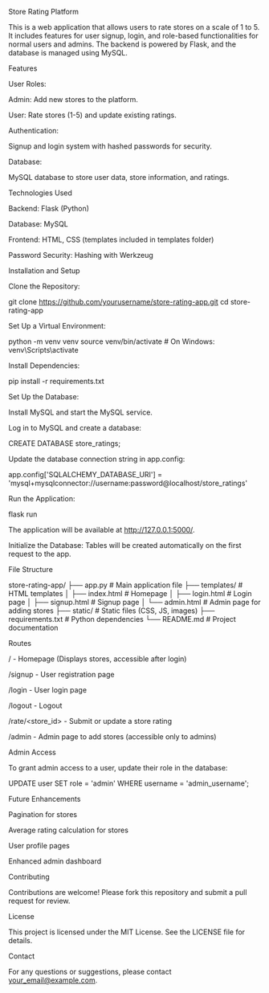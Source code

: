 Store Rating Platform

This is a web application that allows users to rate stores on a scale of 1 to 5. It includes features for user signup, login, and role-based functionalities for normal users and admins. The backend is powered by Flask, and the database is managed using MySQL.

Features

User Roles:

Admin: Add new stores to the platform.

User: Rate stores (1-5) and update existing ratings.

Authentication:

Signup and login system with hashed passwords for security.

Database:

MySQL database to store user data, store information, and ratings.

Technologies Used

Backend: Flask (Python)

Database: MySQL

Frontend: HTML, CSS (templates included in templates folder)

Password Security: Hashing with Werkzeug

Installation and Setup

Clone the Repository:

git clone https://github.com/yourusername/store-rating-app.git
cd store-rating-app

Set Up a Virtual Environment:

python -m venv venv
source venv/bin/activate   # On Windows: venv\Scripts\activate

Install Dependencies:

pip install -r requirements.txt

Set Up the Database:

Install MySQL and start the MySQL service.

Log in to MySQL and create a database:

CREATE DATABASE store_ratings;

Update the database connection string in app.config:

app.config['SQLALCHEMY_DATABASE_URI'] = 'mysql+mysqlconnector://username:password@localhost/store_ratings'

Run the Application:

flask run

The application will be available at http://127.0.0.1:5000/.

Initialize the Database:
Tables will be created automatically on the first request to the app.

File Structure

store-rating-app/
├── app.py                # Main application file
├── templates/            # HTML templates
│   ├── index.html        # Homepage
│   ├── login.html        # Login page
│   ├── signup.html       # Signup page
│   └── admin.html        # Admin page for adding stores
├── static/               # Static files (CSS, JS, images)
├── requirements.txt      # Python dependencies
└── README.md             # Project documentation

Routes

/ - Homepage (Displays stores, accessible after login)

/signup - User registration page

/login - User login page

/logout - Logout

/rate/<store_id> - Submit or update a store rating

/admin - Admin page to add stores (accessible only to admins)

Admin Access

To grant admin access to a user, update their role in the database:

UPDATE user SET role = 'admin' WHERE username = 'admin_username';

Future Enhancements

Pagination for stores

Average rating calculation for stores

User profile pages

Enhanced admin dashboard

Contributing

Contributions are welcome! Please fork this repository and submit a pull request for review.

License

This project is licensed under the MIT License. See the LICENSE file for details.

Contact

For any questions or suggestions, please contact your_email@example.com.
